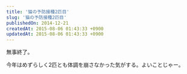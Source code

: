 ```yaml
---
title: '猫の予防接種2匹目'
slug: '猫の予防接種2匹目'
publishedOn: 2014-12-21
createdAt: 2015-08-06 01:43:33 +0900
updatedAt: 2015-08-06 01:43:33 +0900
---
```

無事終了。

今年はめずらしく2匹とも体調を崩さなかった気がする。よいことじゃー。
